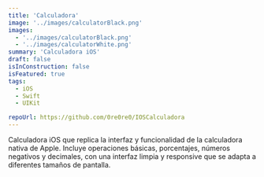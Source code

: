 ```yaml
---
title: 'Calculadora'
image: '../images/calculatorBlack.png'
images:
  - '../images/calculatorBlack.png'
  - '../images/calculatorWhite.png'
summary: 'Calculadora iOS'
draft: false
isInConstruction: false
isFeatured: true
tags:
  - iOS
  - Swift
  - UIKit

repoUrl: https://github.com/0re0re0/IOSCalculadora
---
```


Calculadora iOS que replica la interfaz y funcionalidad de la calculadora nativa de Apple. Incluye operaciones básicas, porcentajes, números negativos y decimales, con una interfaz limpia y responsive que se adapta a diferentes tamaños de pantalla.
